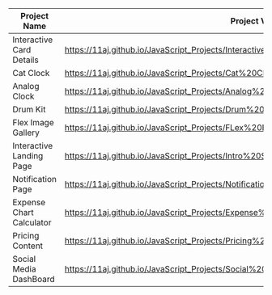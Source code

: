 | Project Name              |  Project View Link |
| -------------------------| -------------------- |
| Interactive Card Details | https://11aj.github.io/JavaScript_Projects/Interactive%20Card%20Details%20Form/index.html                           |
| Cat Clock                | https://11aj.github.io/JavaScript_Projects/Cat%20Clock/Cat%20Clock.html                                             |
| Analog Clock             | https://11aj.github.io/JavaScript_Projects/Analog%20Clock/index.html                                                |
| Drum Kit                 | https://11aj.github.io/JavaScript_Projects/Drum%20Kit/index.html                                                    |
| Flex Image Gallery       | https://11aj.github.io/JavaScript_Projects/FLex%20Image%20Gallery/index.html                                        |  
| Interactive Landing Page | https://11aj.github.io/JavaScript_Projects/Intro%20Section%20With%20dropdown%20menu/index.html                      | 
| Notification Page        | https://11aj.github.io/JavaScript_Projects/Notification%20Page/index.html                                           |
| Expense Chart Calculator | https://11aj.github.io/JavaScript_Projects/Expense%20Chart%20Component/index.html                                   |
| Pricing Content          | https://11aj.github.io/JavaScript_Projects/Pricing%20Content%20with%20Toggle%20Button/index.html                    |
| Social Media DashBoard   | https://11aj.github.io/JavaScript_Projects/Social%20Media%20Dashboard/index.html                                    |
